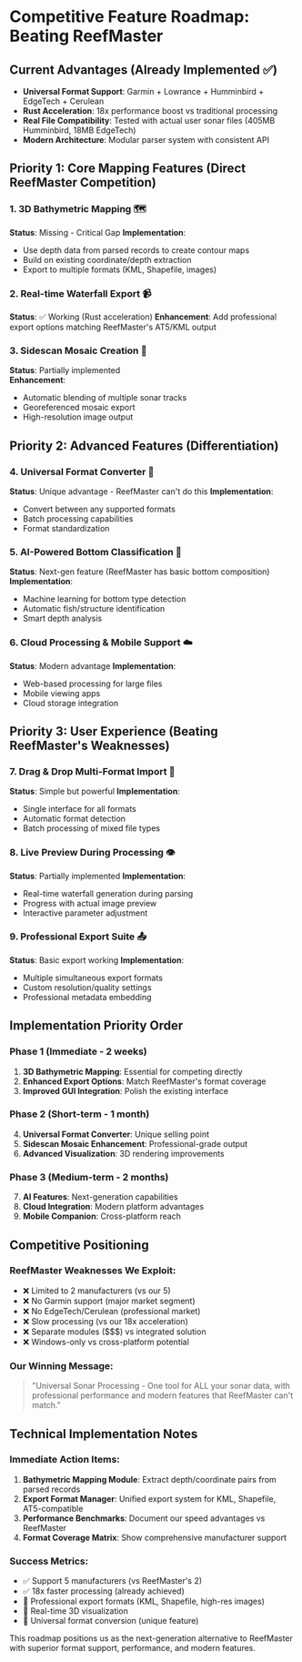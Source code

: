 # Competitive Feature Roadmap: Beating ReefMaster

## Current Advantages (Already Implemented ✅)
- **Universal Format Support**: Garmin + Lowrance + Humminbird + EdgeTech + Cerulean
- **Rust Acceleration**: 18x performance boost vs traditional processing  
- **Real File Compatibility**: Tested with actual user sonar files (405MB Humminbird, 18MB EdgeTech)
- **Modern Architecture**: Modular parser system with consistent API

## Priority 1: Core Mapping Features (Direct ReefMaster Competition)

### 1. **3D Bathymetric Mapping** 🗺️
**Status**: Missing - Critical Gap
**Implementation**: 
- Use depth data from parsed records to create contour maps
- Build on existing coordinate/depth extraction
- Export to multiple formats (KML, Shapefile, images)

### 2. **Real-time Waterfall Export** 📹  
**Status**: ✅ Working (Rust acceleration)
**Enhancement**: Add professional export options matching ReefMaster's AT5/KML output

### 3. **Sidescan Mosaic Creation** 🧩
**Status**: Partially implemented  
**Enhancement**: 
- Automatic blending of multiple sonar tracks
- Georeferenced mosaic export
- High-resolution image output

## Priority 2: Advanced Features (Differentiation)

### 4. **Universal Format Converter** 🔄
**Status**: Unique advantage - ReefMaster can't do this
**Implementation**: 
- Convert between any supported formats
- Batch processing capabilities
- Format standardization

### 5. **AI-Powered Bottom Classification** 🤖
**Status**: Next-gen feature (ReefMaster has basic bottom composition)
**Implementation**:
- Machine learning for bottom type detection
- Automatic fish/structure identification
- Smart depth analysis

### 6. **Cloud Processing & Mobile Support** ☁️
**Status**: Modern advantage
**Implementation**:
- Web-based processing for large files
- Mobile viewing apps
- Cloud storage integration

## Priority 3: User Experience (Beating ReefMaster's Weaknesses)

### 7. **Drag & Drop Multi-Format Import** 📁
**Status**: Simple but powerful
**Implementation**:
- Single interface for all formats
- Automatic format detection
- Batch processing of mixed file types

### 8. **Live Preview During Processing** 👁️
**Status**: Partially implemented
**Implementation**:
- Real-time waterfall generation during parsing
- Progress with actual image preview
- Interactive parameter adjustment

### 9. **Professional Export Suite** 📤
**Status**: Basic export working
**Implementation**:
- Multiple simultaneous export formats
- Custom resolution/quality settings
- Professional metadata embedding

## Implementation Priority Order

### Phase 1 (Immediate - 2 weeks)
1. **3D Bathymetric Mapping**: Essential for competing directly
2. **Enhanced Export Options**: Match ReefMaster's format coverage
3. **Improved GUI Integration**: Polish the existing interface

### Phase 2 (Short-term - 1 month)  
4. **Universal Format Converter**: Unique selling point
5. **Sidescan Mosaic Enhancement**: Professional-grade output
6. **Advanced Visualization**: 3D rendering improvements

### Phase 3 (Medium-term - 2 months)
7. **AI Features**: Next-generation capabilities
8. **Cloud Integration**: Modern platform advantages
9. **Mobile Companion**: Cross-platform reach

## Competitive Positioning

### **ReefMaster Weaknesses We Exploit:**
- ❌ Limited to 2 manufacturers (vs our 5)
- ❌ No Garmin support (major market segment)
- ❌ No EdgeTech/Cerulean (professional market)
- ❌ Slow processing (vs our 18x acceleration)
- ❌ Separate modules ($$$) vs integrated solution
- ❌ Windows-only vs cross-platform potential

### **Our Winning Message:**
> "Universal Sonar Processing - One tool for ALL your sonar data, with professional performance and modern features that ReefMaster can't match."

## Technical Implementation Notes

### Immediate Action Items:
1. **Bathymetric Mapping Module**: Extract depth/coordinate pairs from parsed records
2. **Export Format Manager**: Unified export system for KML, Shapefile, AT5-compatible
3. **Performance Benchmarks**: Document our speed advantages vs ReefMaster
4. **Format Coverage Matrix**: Show comprehensive manufacturer support

### Success Metrics:
- ✅ Support 5 manufacturers (vs ReefMaster's 2)
- ✅ 18x faster processing (already achieved)
- 🎯 Professional export formats (KML, Shapefile, high-res images)
- 🎯 Real-time 3D visualization
- 🎯 Universal format conversion (unique feature)

This roadmap positions us as the next-generation alternative to ReefMaster with superior format support, performance, and modern features.